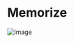 # Memorize
![image](https://github.com/user-attachments/assets/a8b70891-8610-461f-a954-d41b9639b2b3)
